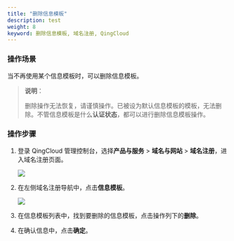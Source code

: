 ```yaml
---
title: "删除信息模板"
description: test
weight: 8
keyword: 删除信息模板, 域名注册, QingCloud
---
```




### 操作场景

当不再使用某个信息模板时，可以删除信息模板。

> **说明**：
>
> 删除操作无法恢复，请谨慎操作。已被设为默认信息模板的模板，无法删除。不管信息模板是什么**认证状态**，都可以进行删除信息模板操作。

### 操作步骤

1. 登录 QingCloud 管理控制台，选择**产品与服务** > **域名与网站** > **域名注册**，进入域名注册页面。

   ![](../../_images/dn_service.png)

2. 在左侧域名注册导航中，点击**信息模板**。

   ![](../../_images/dn_authen_template.png)

3. 在信息模板列表中，找到要删除的信息模板，点击操作列下的**删除**。

4. 在确认信息中，点击**确定**。

